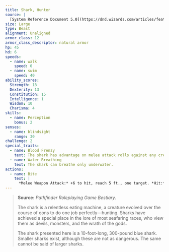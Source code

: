 ```yaml
---
title: Shark, Hunter
source: |
  [System Reference Document 5.0](https://dnd.wizards.com/articles/features/systems-reference-document-srd)
size: Large
type: Beast
alignment: Unaligned
armor_class: 12
armor_class_descriptor: natural armor
hp: 45
hd: 6
speeds:
  - name: walk
    speed: 0
  - name: swim
    speed: 40
ability_scores:
  Strength: 18
  Dexterity: 13
  Constitution: 15
  Intelligence: 1
  Wisdom: 10
  Charisma: 4
skills:
  - name: Perception
    bonus: 2
senses:
  - name: blindsight
    range: 30
challenge: 2
special_traits:
  - name: Blood Frenzy
    text: The shark has advantage on melee attack rolls against any creature that doesn't have all its hit points.
  - name: Water Breathing
    text: The shark can breathe only underwater.
actions:
  - name: Bite
    text: |
      *Melee Weapon Attack:* +6 to hit, reach 5 ft., one target. *Hit:* 13 (2d8 + 4) piercing damage.
---
```


> **Source:** *Pathfinder Roleplaying Game Bestiary*.
>
> The shark is a relentless eating machine, a creature evolved over the course of eons to do one job perfectly—hunting. Sharks have achieved a special place in the lore of most seafaring races, who view them as devils, monsters, and the wrath of the gods.
>
> The shark presented here is a 10-foot-long, 300-pound blue shark. Smaller sharks exist, although these are not as dangerous. The same cannot be said of larger sharks.
